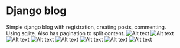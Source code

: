 # Django blog 
Simple django blog with registration, creating posts, commenting.<br>
Using sqlite. Also has pagination to split content.
![Alt text](https://media.discordapp.net/attachments/503158543353118721/1120354138820198620/image.png "a title")
![Alt text](https://cdn.discordapp.com/attachments/503158543353118721/1120358719247634574/image.png "a title")
![Alt text](https://media.discordapp.net/attachments/503158543353118721/1120354224337866873/image.png "a title")
![Alt text](https://media.discordapp.net/attachments/503158543353118721/1120354261218361434/image.png "a title")
![Alt text](https://cdn.discordapp.com/attachments/503158543353118721/1120354928595046420/image.png "a title")
![Alt text](https://cdn.discordapp.com/attachments/503158543353118721/1120354964158554202/image.png "a title")
![Alt text](https://cdn.discordapp.com/attachments/503158543353118721/1120354670087503882/image.png "a title")
![Alt text](https://cdn.discordapp.com/attachments/503158543353118721/1120354701112770560/image.png "a title")


